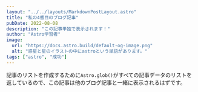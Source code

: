 ```yaml
---
layout: "../../layouts/MarkdownPostLayout.astro"
title: "私の4番目のブログ記事"
pubDate: 2022-08-08
description: "この記事単独で表示されます！"
author: "Astro学習者"
image:
  url: "https://docs.astro.build/default-og-image.png"
  alt: "惑星と星のイラストの中にastroという単語があります。"
tags: ["astro", "成功"]
---
```

記事のリストを作成するために`Astro.glob()`がすべての記事データのリストを返しているので、この記事は他のブログ記事と一緒に表示されるはずです。
